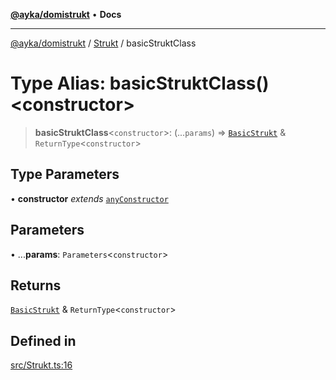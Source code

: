 [**@ayka/domistrukt**](../../../README.md) • **Docs**

***

[@ayka/domistrukt](../../../globals.md) / [Strukt](../README.md) / basicStruktClass

# Type Alias: basicStruktClass()\<constructor\>

> **basicStruktClass**\<`constructor`\>: (...`params`) => [`BasicStrukt`](../../StruktBase/classes/BasicStrukt.md) & `ReturnType`\<`constructor`\>

## Type Parameters

• **constructor** *extends* [`anyConstructor`](../../Types/type-aliases/anyConstructor.md)

## Parameters

• ...**params**: `Parameters`\<`constructor`\>

## Returns

[`BasicStrukt`](../../StruktBase/classes/BasicStrukt.md) & `ReturnType`\<`constructor`\>

## Defined in

[src/Strukt.ts:16](https://github.com/AndreyMork/domistrukt/blob/afa9cf17027abfba6baa33ec45e8c09e6e425aa7/src/Strukt.ts#L16)

